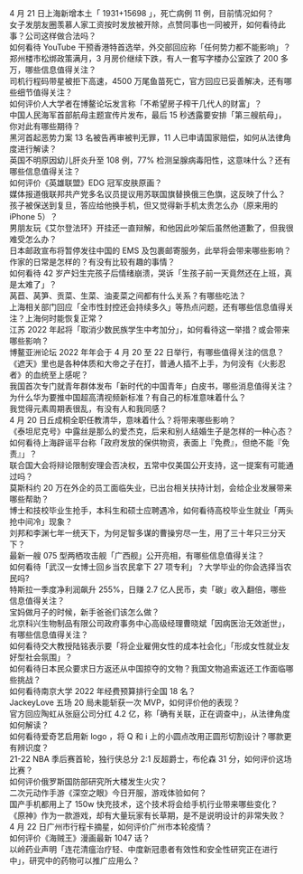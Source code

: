 4 月 21 日上海新增本土「 1931+15698 」，死亡病例 11 例，目前情况如何？  
女子发朋友圈羡慕人家工资按时发放被开除，点赞同事也一同被开，如何看待此事？公司这样做合法吗？  
如何看待 YouTube 干预香港特首选举，外交部回应称「任何势力都不能影响」？  
郑州楼市松绑政策满月，3 月房价继续下跌，有人一套写字楼办公室跌了 200 多万，哪些信息值得关注？  
司机行程码带星被拒下高速，4500 万尾鱼苗死亡，官方回应已妥善解决，还有哪些细节值得关注？  
如何评价人大学者在博鳌论坛发言称「不希望房子榨干几代人的财富」？  
中国人民海军首部航母主题宣传片发布，最后 15 秒透露要安排「第三艘航母」，你对此有哪些期待？  
黑河首起恶势力案 13 名被告再审被判无罪，11 人已申请国家赔偿，如何从法律角度进行解读？  
英国不明原因幼儿肝炎升至 108 例，77% 检测呈腺病毒阳性，这意味什么？还有哪些信息值得关注？  
如何评价《英雄联盟》EDG 冠军皮肤原画？  
媒体报道俄联邦共产党多名议员提议用苏联国旗替换俄三色旗，这反映了什么？  
孩子被保送到复旦，答应给他换手机，但又觉得新手机太贵怎么办（原来用的 iPhone 5）？  
男朋友玩《艾尔登法环》开挂还一直辩解，和他因此吵架后虽然他道歉了，但我很难受怎么办？  
日本邮政宣布将暂停发往中国的 EMS 及包裹邮寄服务，此举将会带来哪些影响？  
作家的日常是怎样的？有没有比较有趣的事情？  
如何看待 42 岁产妇生完孩子后情绪崩溃，哭诉「生孩子前一天竟然还在上班，真是太难了」？  
莴苣、莴笋、贡菜、生菜、油麦菜之间都有什么关系？有哪些吃法？  
上海相关部门回应「全市性封控还会持续多久」等热点问题，还有哪些信息值得关注？上海何时能恢复正常？  
江苏 2022 年起将「取消少数民族学生中考加分」，如何看待这一举措？或会带来哪些影响？  
博鳌亚洲论坛 2022 年年会于 4 月 20 至 22 日举行，有哪些值得关注的信息？  
《遮天》里也是各种体质和大帝之子在打，普通人插不上手，为何没有《火影忍者》的血统至上感呢？  
我国首次专门就青年群体发布「新时代的中国青年」白皮书，哪些消息值得关注？  
为什么华为要推中国超高清视频新标准？有自己的标准意味着什么？  
我觉得元素周期表很乱，有没有人和我同感？  
4 月 20 日丘成桐全职任教清华，意味着什么？将带来哪些影响？  
《泰坦尼克号》中露丝是那么的爱杰克，后来和别人结婚生子是怎样的一种心态？  
如何看待上海辟谣平台称「政府发放的保供物资，表面上『免费』，但绝不能『免责』」？  
联合国大会将辩论限制安理会否决权，五常中仅美国公开支持，这一提案有可能通过吗？  
莫斯科约 20 万在外企的员工面临失业，已出台相关扶持计划，会给企业发展带来哪些帮助？  
博士和技校毕业生抢手，本科生和硕士应聘遇冷，如何看待高校毕业生就业「两头抢中间冷」现象？  
刘邦和李渊七年一统天下，为何足智多谋的曹操穷尽一生，用了三十年只三分天下？  
最新一艘 075 型两栖攻击舰「广西舰」公开亮相，有哪些信息值得关注？  
如何看待「武汉一女博士回乡当农民拿下 27 项专利」？大学毕业的你会选择当农民吗?  
特斯拉一季度净利润飙升 255%，日赚 2.7 亿人民币，卖「碳」收入翻倍，哪些信息值得关注？  
宝妈做月子的时候，新手爸爸们该怎么做？  
北京科兴生物制品有限公司政府事务中心高级经理曹晓斌「因病医治无效逝世」，有哪些信息值得关注？  
如何看待交大教授陆铭表示要「将企业雇佣女性的成本社会化」「形成女性就业友好型社会氛围」？  
如何看待日本民众要求日方返还从中国掠夺的文物？我国文物追索返还工作面临哪些挑战？  
如何看待南京大学 2022 年经费预算排行全国 18 名？  
JackeyLove 五场 20 局未能斩获一次 MVP，如何评价他的表现？  
官方回应陶虹从张庭公司分红 4.2 亿，称「确有关联，正在调查中」，从法律角度如何解读？  
如何看待爱奇艺启用新 logo ，将 Q 和 i 上的小圆点改用正圆形切割设计？哪款更有辨识度？  
21-22 NBA 季后赛首轮，独行侠总分 2:1 反超爵士，布伦森 31 分，如何评价这场比赛？  
如何评价俄罗斯国防部研究所大楼发生火灾？  
二次元动作手游《深空之眼》今日开服，游戏体验如何？  
国产手机都用上了 150w 快充技术，这个技术将会给手机行业带来哪些变化？  
《原神》作为一款游戏，却有大量玩家有长草期，是不是说明设计的非常失败？  
4 月 22 日广州市行程卡摘星，如何评价广州市本轮疫情？  
如何评价《海贼王》漫画最新 1047 话？  
以岭药业声明「连花清瘟治疗轻、中度新冠患者有效性和安全性研究正在进行中」，研究中的药物可以推广应用么？  
